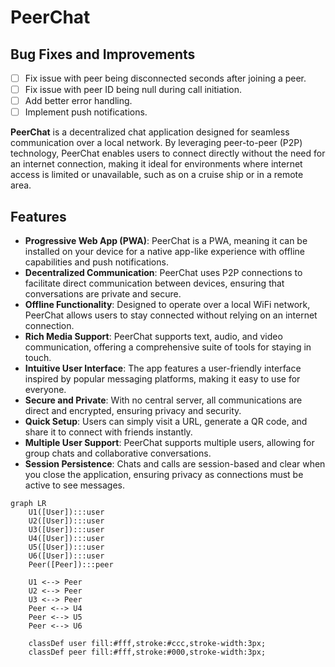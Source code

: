 # PeerChat

## Bug Fixes and Improvements

- [ ] Fix issue with peer being disconnected seconds after joining a peer.
- [ ] Fix issue with peer ID being null during call initiation.
- [ ] Add better error handling.
- [ ] Implement push notifications.

**PeerChat** is a decentralized chat application designed for seamless communication over a local network. By leveraging peer-to-peer (P2P) technology, PeerChat enables users to connect directly without the need for an internet connection, making it ideal for environments where internet access is limited or unavailable, such as on a cruise ship or in a remote area.

## Features

- **Progressive Web App (PWA)**: PeerChat is a PWA, meaning it can be installed on your device for a native app-like experience with offline capabilities and push notifications.
- **Decentralized Communication**: PeerChat uses P2P connections to facilitate direct communication between devices, ensuring that conversations are private and secure.
- **Offline Functionality**: Designed to operate over a local WiFi network, PeerChat allows users to stay connected without relying on an internet connection.
- **Rich Media Support**: PeerChat supports text, audio, and video communication, offering a comprehensive suite of tools for staying in touch.
- **Intuitive User Interface**: The app features a user-friendly interface inspired by popular messaging platforms, making it easy to use for everyone.
- **Secure and Private**: With no central server, all communications are direct and encrypted, ensuring privacy and security.
- **Quick Setup**: Users can simply visit a URL, generate a QR code, and share it to connect with friends instantly.
- **Multiple User Support**: PeerChat supports multiple users, allowing for group chats and collaborative conversations.
- **Session Persistence**: Chats and calls are session-based and clear when you close the application, ensuring privacy as connections must be active to see messages.

```mermaid
graph LR
    U1([User]):::user
    U2([User]):::user
    U3([User]):::user
    U4([User]):::user
    U5([User]):::user
    U6([User]):::user
    Peer([Peer]):::peer

    U1 <--> Peer
    U2 <--> Peer
    U3 <--> Peer
    Peer <--> U4
    Peer <--> U5
    Peer <--> U6

    classDef user fill:#fff,stroke:#ccc,stroke-width:3px;
    classDef peer fill:#fff,stroke:#000,stroke-width:3px;
```
